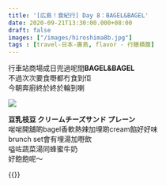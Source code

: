 ```yaml
---
title: '[広島！食紀行] Day 8：BAGEL&BAGEL'
date: 2020-09-21T13:30:00.000+08:00
draft: false
images: ["/images/hiroshima8b.jpg"]
tags : [travel-日本-廣島, flavor - 行膳積腹]
---
```

   
行車站商場成日兜過呢間**BAGEL&BAGEL**  
不過次次要食嘢都冇食到佢  
今朝奔廚終於終於輪到喇  

![](/images/hiroshima8b.jpg)    

**豆乳枝豆 クリームチーズサンド プレーン**  
啱啱開舖啲bagel香軟熱辣加埋啲cream餡好好味  
brunch set會有埋湯加嘢飲  
嗌咗蔬菜湯同蜂蜜牛奶  
好飽飽呢～  


{{<hiroshima>}}
